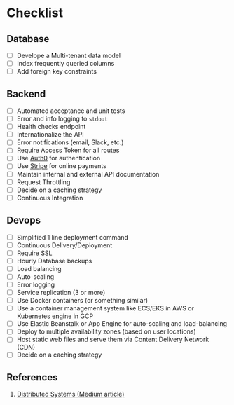 # Checklist

## Database

- [ ] Develope a Multi-tenant data model
- [ ] Index frequently queried columns
- [ ] Add foreign key constraints

## Backend

- [ ] Automated acceptance and unit tests
- [ ] Error and info logging to `stdout`
- [ ] Health checks endpoint
- [ ] Internationalize the API
- [ ] Error notifications (email, Slack, etc.)
- [ ] Require Access Token for all routes
- [ ] Use [Auth0](https://auth0.com/) for authentication
- [ ] Use [Stripe](https://stripe.com/fr) for online payments
- [ ] Maintain internal and external API documentation
- [ ] Request Throttling
- [ ] Decide on a caching strategy
- [ ] Continuous Integration

## Devops

- [ ] Simplified 1 line deployment command
- [ ] Continuous Delivery/Deployment
- [ ] Require SSL
- [ ] Hourly Database backups
- [ ] Load balancing
- [ ] Auto-scaling
- [ ] Error logging 
- [ ] Service replication (3 or more)
- [ ] Use Docker containers (or something similar)
- [ ] Use a container management system like ECS/EKS in AWS or Kubernetes engine in GCP
- [ ] Use Elastic Beanstalk or App Engine for auto-scaling and load-balancing
- [ ] Deploy to multiple availability zones (based on user locations)
- [ ] Host static web files and serve them via Content Delivery Network (CDN)
- [ ] Decide on a caching strategy

## References

1. [Distributed Systems (Medium article)](https://bit.ly/2Ep8DAe)